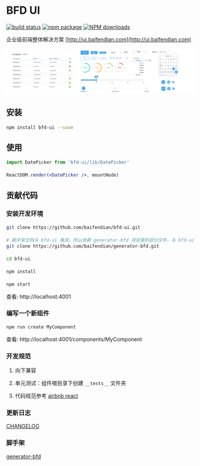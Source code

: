 # BFD UI

[![build status](https://img.shields.io/travis/baifendian/bfd-ui.svg)](https://travis-ci.org/baifendian/bfd-ui)
[![npm package](https://img.shields.io/npm/v/bfd-ui.svg)](https://www.npmjs.org/package/bfd-ui) 
[![NPM downloads](http://img.shields.io/npm/dm/bfd-ui.svg)](https://npmjs.org/package/bfd-ui)

企业级前端整体解决方案 [http://ui.baifendian.com](http://ui.baifendian.com)

<img src="screenshot.png" alt="bfd-ui" />

## 安装

```sh
npm install bfd-ui --save
```

## 使用

```jsx
import DatePicker from 'bfd-ui/lib/DatePicker'

ReactDOM.render(<DatePicker />, mountNode)
```

## 贡献代码

### 安装开发环境

```sh 
git clone https://github.com/baifendian/bfd-ui.git

# 脚手架文档与 bfd-ui 集成，所以依赖 generator-bfd 项目里的部分文件，与 bfd-ui clone 在同一目录下
git clone https://github.com/baifendian/generator-bfd.git

cd bfd-ui

npm install

npm start
```

查看: http://localhost:4001


### 编写一个新组件

```sh
npm run create MyComponent
```

查看: http://localhost:4001/components/MyComponent


### 开发规范

1. 向下兼容

1. 单元测试：组件根目录下创建 `__tests__` 文件夹

1. 代码规范参考 [airbnb react](https://github.com/airbnb/javascript/tree/master/react)


### 更新日志

[CHANGELOG](CHANGELOG.md)


### 脚手架

[generator-bfd](https://github.com/baifendian/generator-bfd)